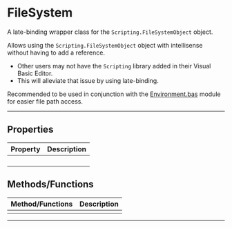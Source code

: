 # FileSystem

A late-binding wrapper class for the `Scripting.FileSystemObject` object.

Allows using the `Scripting.FileSystemObject` object with intellisense without having to add a reference.
- Other users may not have the `Scripting` library added in their Visual Basic Editor. 
- This will alleviate that issue by using late-binding.

Recommended to be used in conjunction with the [Environment.bas](..\..\Excel\Modules\Environment\Environment.bas) module for easier file path access.



---

## Properties

| Property | Description                                      |
|----------|--------------------------------------------------|
|      |                  |
|      |                  |
|      |                  |
|      |                  |


## Methods/Functions

| Method/Functions | Description                                    |
|------------------|------------------------------------------------|
|      |                  |

---